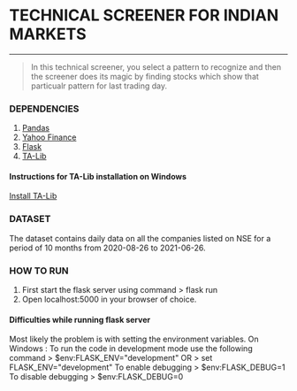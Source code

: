 # TECHNICAL SCREENER FOR INDIAN MARKETS

---


> In this technical screener, you select a pattern to recognize and then the screener does its magic by finding stocks which show that particualr pattern for last trading day.


### DEPENDENCIES

1. [Pandas](https://pypi.org/project/pandas/)
2. [Yahoo Finance](https://pypi.org/project/yfinance/)
3. [Flask](https://flask.palletsprojects.com/en/1.1.x/quickstart/)
4. [TA-Lib](https://mrjbq7.github.io/ta-lib/index.html)

#### Instructions for TA-Lib installation on Windows
[Install TA-Lib](https://blog.quantinsti.com/install-ta-lib-python/)


### DATASET

The dataset contains daily data on all the companies listed on NSE for a period of 10 months from 2020-08-26 to 2021-06-26.

### HOW TO RUN

1. First start the flask server using command 
        > flask run
2. Open localhost:5000 in your browser of choice.

#### Difficulties while running flask server

Most likely the problem is with setting the environment variables.
On Windows :
            To run the code in development mode use the following command
                > $env:FLASK_ENV="development"  OR > set FLASK_ENV="development"
            To enable debugging
                > $env:FLASK_DEBUG=1
            To disable debugging
                > $env:FLASK_DEBUG=0

